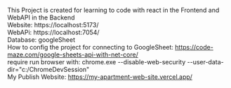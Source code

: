 This Project is created for learning to code with react in the Frontend and WebAPI in the Backend<br />
Website: https://localhost:5173/<br />
WebAPi:  https://localhost:7054/<br />
Database: googleSheet<br />
How to config the project for connecting to GoogleSheet: https://code-maze.com/google-sheets-api-with-net-core/ <br />
require run browser with: chrome.exe --disable-web-security --user-data-dir="c:/ChromeDevSession"<br />
My Publish Website: https://my-apartment-web-site.vercel.app/
